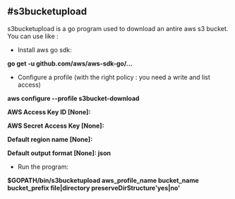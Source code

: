 #s3bucketupload 
------

s3bucketupload is a go program used to download an antire aws s3 bucket.
You can use like :

- Install aws go sdk:

**go get -u github.com/aws/aws-sdk-go/...**

- Configure a profile (with the right policy : you need a write and list access)

**aws configure --profile s3bucket-download**

**AWS Access Key ID [None]: <YOUR ACCESS KEY>**

**AWS Secret Access Key [None]: <YOUR SECRET KEY>**

**Default region name [None]: <YOUR REGION>**

**Default output format [None]: json**

- Run the program:

**$GOPATH/bin/s3bucketupload aws_profile_name bucket_name bucket_prefix file|directory preserveDirStructure'yes|no'**
